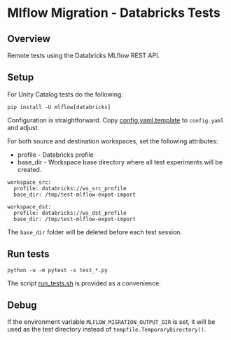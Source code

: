 # Mlflow Migration - Databricks Tests

## Overview

Remote tests using the Databricks MLflow REST API.

## Setup

For Unity Catalog tests do the following:
```
pip install -U mlflow[databricks]
```

Configuration is straightforward. 
Copy [config.yaml.template](config.yaml.template) to `config.yaml` and adjust.

For both source and destination workspaces, set the following attributes:

* profile - Databricks profile
* base_dir - Workspace base directory where all test experiments will be created.


```
workspace_src:
  profile: databricks://ws_src_profile
  base_dir: /tmp/test-mlflow-expot-import

workspace_dst:
  profile: databricks://ws_dst_profile
  base_dir: /tmp/test-mlflow-expot-import
```

The `base_dir` folder will be deleted before each test session.

## Run tests

```
python -u -m pytest -s test_*.py
```

The script [run_tests.sh](run_tests.sh) is provided as a convenience.

## Debug

If the environment variable `MLFLOW_MIGRATION_OUTPUT_DIR` is set, 
it will be used as the test directory instead of `tempfile.TemporaryDirectory()`.
